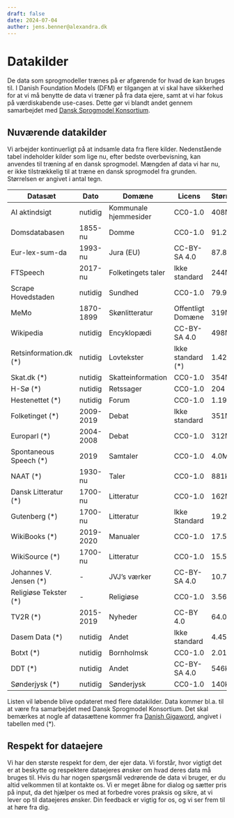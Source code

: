 ```yaml
---
draft: false
date: 2024-07-04
auther: jens.benner@alexandra.dk
---
```



# Datakilder
De data som sprogmodeller trænes på er afgørende for hvad de kan bruges til. I Danish Foundation Models (DFM) er tilgangen at vi skal have sikkerhed for at vi må benytte de data vi træner på fra data ejere, samt at vi har fokus på værdiskabende use-cases. Dette gør vi blandt andet gennem samarbejdet med [Dansk Sprogmodel Konsortium](https://alexandra.dk/dansk-sprogmodel-konsortium/).

<!-- more -->
## Nuværende datakilder
Vi arbejder kontinuerligt på at indsamle data fra flere kilder. Nedenstående tabel indeholder kilder som lige nu, efter bedste overbevisning, kan anvendes til træning af en dansk sprogmodel. Mængden af data vi har nu, er ikke tilstrækkelig til at træne en dansk sprogmodel fra grunden. Størrelsen er angivet i antal tegn.


| Datasæt                   | Dato	      | Domæne	              | Licens	           | Størrelse |
| --------------------------|-------------|-----------------------|--------------------|----------|
| AI aktindsigt 	        | nutidig     | Kommunale hjemmesider   |	CC0-1.0		       | 408M      |
| Domsdatabasen	            | 1855-nu	  | Domme	                | CC0-1.0		       | 91.2M      |
| Eur-lex-sum-da            | 1993-nu     | Jura (EU)	           |  CC-BY-SA 4.0 	   | 87.8M      |
| FTSpeech	                | 2017-nu	  | Folketingets taler	    | Ikke standard 	   | 244M      |
| Scrape Hovedstaden	    | nutidig	  | Sundhed	                | CC0-1.0		       | 79.9M      |
| MeMo                      | 1870-1899	  | Skønlitteratur	     |    Offentligt Domæne  | 319M      |
| Wikipedia	                | nutidig	  | Encyklopædi	            | CC-BY-SA 4.0	   | 498M      |
| Retsinformation.dk (*)	| nutidig	  | Lovtekster	            | Ikke standard (*)  | 1.42G      |            
| Skat.dk (*)	            | nutidig	  | Skatteinformation	    | CC0-1.0		       | 354M      |
| H-Sø (*)	                | nutidig     | Retssager	         |    CC0-1.0		       | 204      |
| Hestenettet (*)	        | nutidig	  | Forum	                | CC0-1.0		       | 1.19G      |
| Folketinget (*)	        | 2009-2019	  | Debat	               |  Ikke standard 	   | 351M      |
| Europarl (*)	            | 2004-2008	  | Debat	              |   CC0-1.0		       | 312M      |
| Spontaneous Speech (*)	| 2019	      | Samtaler	            | CC0-1.0		       | 4.0M      |
| NAAT (*)	                | 1930-nu	  | Taler	                | CC0-1.0		       | 881k      |
| Dansk Litteratur (*)	    | 1700-nu	  | Litteratur	            | CC0-1.0		       | 162M      |
| Gutenberg (*)	            | 1700-nu	  | Litteratur	           |  Ikke Standard	   | 19.2M      |
| WikiBooks (*)	            | 2019-2020	  | Manualer	           |  CC0-1.0		       | 17.5M      |
| WikiSource (*)	        | 1700-nu	  | Litteratur	            | CC0-1.0		       | 15.5M      |
| Johannes V. Jensen (*)	| -	          | JVJ’s værker	        | CC-BY-SA 4.0	   | 10.7M      |
| Religiøse Tekster (*)     | -	          | Religiøse	            | CC0-1.0		       | 3.56M      |
| TV2R (*)	                | 2015-2019	  | Nyheder	              |   CC-BY 4.0		   | 64.04M      |
| Dasem Data (*)	        | nutidig	  | Andet	                | Ikke standard	   | 4.45M      |
| Botxt (*)	                | nutidig	  | Bornholmsk	         |    CC0-1.0		       | 2.01M      |
| DDT (*)	                | nutidig	  | Andet	                | CC-BY-SA 4.0	   | 546k      |
| Sønderjysk (*)	        |nutidig	  | Sønderjysk	           |  CC0-1.0		       | 140k      |

Listen vil løbende blive opdateret med flere datakilder. Data kommer bl.a. til at være fra samarbejdet med Dansk Sprogmodel Konsortium. Det skal bemærkes at nogle af datasættene kommer fra [Danish Gigaword](https://gigaword.dk/), angivet i tabellen med (*).

## Respekt for dataejere
Vi har den største respekt for dem, der ejer data. Vi forstår, hvor vigtigt det er at beskytte og respektere dataejeres ønsker om hvad deres data må bruges til. Hvis du har nogen spørgsmål vedrørende de data vi bruger, er du altid velkommen til at kontakte os. Vi er meget åbne for dialog og sætter pris på input, da det hjælper os med at forbedre vores praksis og sikre, at vi lever op til dataejeres ønsker. Din feedback er vigtig for os, og vi ser frem til at høre fra dig.
